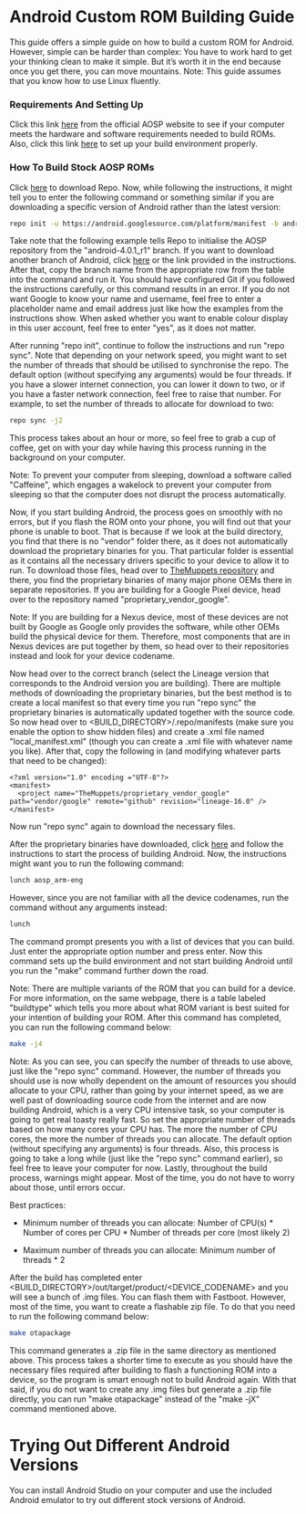 # Android Custom ROM Building Guide
This guide offers a simple guide on how to build a custom ROM for Android. However, simple can be harder than complex: You have to work hard to get your thinking clean to make it simple. But it’s worth it in the end because once you get there, you can move mountains.
Note: This guide assumes that you know how to use Linux fluently.

### Requirements And Setting Up
Click this link [here](https://source.android.com/setup/build/requirements) from the official AOSP website to see if your computer meets the hardware and software requirements needed to build ROMs. Also, click this link [here](https://source.android.com/setup/build/initializing) to set up your build environment properly.

### How To Build Stock AOSP ROMs
Click [here](https://source.android.com/setup/build/downloading) to download Repo. Now, while following the instructions, it might tell you to enter the following command or something similar if you are downloading a specific version of Android rather than the latest version:

```sh
repo init -u https://android.googlesource.com/platform/manifest -b android-4.0.1_r1
```

Take note that the following example tells Repo to initialise the AOSP repository from the "android-4.0.1_r1" branch. If you want to download another branch of Android, click [here](https://source.android.com/setup/start/build-numbers#source-code-tags-and-builds) or the link provided in the instructions. After that, copy the branch name from the appropriate row from the table into the command and run it. You should have configured Git if you followed the instructions carefully, or this command results in an error. If you do not want Google to know your name and username, feel free to enter a placeholder name and email address just like how the examples from the instructions show. When asked whether you want to enable colour display in this user account, feel free to enter "yes", as it does not matter.

After running "repo init", continue to follow the instructions and run "repo sync". Note that depending on your network speed, you might want to set the number of threads that should be utilised to synchronise the repo. The default option (without specifying any arguments) would be four threads. If you have a slower internet connection, you can lower it down to two, or if you have a faster network connection, feel free to raise that number. For example, to set the number of threads to allocate for download to two:

```sh
repo sync -j2
```

This process takes about an hour or more, so feel free to grab a cup of coffee, get on with your day while having this process running in the background on your computer.

Note: To prevent your computer from sleeping, download a software called "Caffeine", which engages a wakelock to prevent your computer from sleeping so that the computer does not disrupt the process automatically.

Now, if you start building Android, the process goes on smoothly with no errors, but if you flash the ROM onto your phone, you will find out that your phone is unable to boot. That is because if we look at the build directory, you find that there is no "vendor" folder there, as it does not automatically download the proprietary binaries for you. That particular folder is essential as it contains all the necessary drivers specific to your device to allow it to run. To download those files, head over to [TheMuppets repository](https://github.com/TheMuppets) and there, you find the proprietary binaries of many major phone OEMs there in separate repositories. If you are building for a Google Pixel device, head over to the repository named "proprietary_vendor_google".

Note: If you are building for a Nexus device, most of these devices are not built by Google as Google only provides the software, while other OEMs build the physical device for them. Therefore, most components that are in Nexus devices are put together by them, so head over to their repositories instead and look for your device codename.

Now head over to the correct branch (select the Lineage version that corresponds to the Android version you are building). There are multiple methods of downloading the proprietary binaries, but the best method is to create a local manifest so that every time you run "repo sync" the proprietary binaries is automatically updated together with the source code. So now head over to <BUILD_DIRECTORY>/.repo/manifests (make sure you enable the option to show hidden files) and create a .xml file named "local_manifest.xml" (though you can create a .xml file with whatever name you like). After that, copy the following in (and modifying whatever parts that need to be changed):

```
<?xml version="1.0" encoding ="UTF-8"?>
<manifest>
  <project name="TheMuppets/proprietary_vendor_google" path="vendor/google" remote="github" revision="lineage-16.0" />
</manifest>
```

Now run "repo sync" again to download the necessary files.

After the proprietary binaries have downloaded, click [here](https://source.android.com/setup/build/building) and follow the instructions to start the process of building Android. Now, the instructions might want you to run the following command:

```sh
lunch aosp_arm-eng
```

However, since you are not familiar with all the device codenames, run the command without any arguments instead:

```sh
lunch
```

The command prompt presents you with a list of devices that you can build. Just enter the appropriate option number and press enter. Now this command sets up the build environment and not start building Android until you run the "make" command further down the road.

Note: There are multiple variants of the ROM that you can build for a device. For more information, on the same webpage, there is a table labeled "buildtype" which tells you more about what ROM variant is best suited for your intention of building your ROM.
After this command has completed, you can run the following command below:

```sh
make -j4
```

Note: As you can see, you can specify the number of threads to use above, just like the "repo sync" command. However, the number of threads you should use is now wholly dependent on the amount of resources you should allocate to your CPU, rather than going by your internet speed, as we are well past of downloading source code from the internet and are now building Android, which is a very CPU intensive task, so your computer is going to get real toasty really fast. So set the appropriate number of threads based on how many cores your CPU has. The more the number of CPU cores, the more the number of threads you can allocate. The default option (without specifying any arguments) is four threads. Also, this process is going to take a long while (just like the "repo sync" command earlier), so feel free to leave your computer for now. Lastly, throughout the build process, warnings might appear. Most of the time, you do not have to worry about those, until errors occur.

Best practices:

- Minimum number of threads you can allocate: Number of CPU(s) * Number of cores per CPU * Number of threads per core (most likely 2)

- Maximum number of threads you can allocate: Minimum number of threads * 2

After the build has completed enter <BUILD_DIRECTORY>/out/target/product/<DEVICE_CODENAME> and you will see a bunch of .img files. You can flash them with Fastboot. However, most of the time, you want to create a flashable zip file. To do that you need to run the following command below:

```sh
make otapackage
```

This command generates a .zip file in the same directory as mentioned above. This process takes a shorter time to execute as you should have the necessary files required after building to flash a functioning ROM into a device, so the program is smart enough not to build Android again. With that said, if you do not want to create any .img files but generate a .zip file directly, you can run "make otapackage" instead of the "make -jX" command mentioned above.

# Trying Out Different Android Versions

You can install Android Studio on your computer and use the included Android emulator to try out different stock versions of Android.
